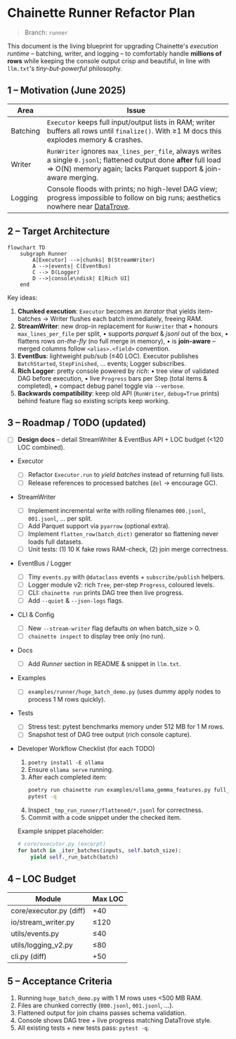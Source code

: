 # Chainette Runner Refactor Plan

> Branch: `runner`

This document is the living blueprint for upgrading Chainette's *execution runtime* – batching, writer, and logging – to comfortably handle **millions of rows** while keeping the console output crisp and beautiful, in line with `llm.txt`'s *tiny-but-powerful* philosophy.

## 1 – Motivation (June 2025)

| Area | Issue |
|------|-------|
|Batching|`Executor` keeps full input/output lists in RAM; writer buffers all rows until `finalize()`. With ≥1 M docs this explodes memory & crashes.|
|Writer|`RunWriter` ignores `max_lines_per_file`, always writes a single `0.jsonl`; flattened output done **after** full load ⇒ O(N) memory again; lacks Parquet support & join-aware merging.|
|Logging|Console floods with prints; no high-level DAG view; progress impossible to follow on big runs; aesthetics nowhere near [DataTrove](https://github.com/supercowpowers/datatrove).|

## 2 – Target Architecture

```mermaid
flowchart TD
    subgraph Runner
        A[Executor] -->|chunks| B(StreamWriter)
        A -->|events| C(EventBus)
        C --> D(Logger)
        D -->|console\ndisk| E[Rich UI]
    end
```

Key ideas:
1. **Chunked execution**: `Executor` becomes an *iterator* that yields item-batches → Writer flushes each batch immediately, freeing RAM.
2. **StreamWriter**: new drop-in replacement for `RunWriter` that
   • honours `max_lines_per_file` per split,
   • supports *parquet* & *jsonl* out of the box,
   • flattens rows *on-the-fly* (no full merge in memory),
   • is **join-aware** – merged columns follow `<alias>.<field>` convention.
3. **EventBus**: lightweight pub/sub (≤40 LOC). Executor publishes `BatchStarted`, `StepFinished`, … events; Logger subscribes.
4. **Rich Logger**: pretty console powered by *rich*:
   • tree view of validated DAG before execution,
   • live `Progress` bars per Step (total items & completed),
   • compact debug panel toggle via `--verbose`.
5. **Backwards compatibility**: keep old API (`RunWriter`, `debug=True` prints) behind feature flag so existing scripts keep working.

## 3 – Roadmap / TODO  (updated)

- [ ] **Design docs** – detail StreamWriter & EventBus API + LOC budget (<120 LOC combined).
- Executor
  - [ ] Refactor `Executor.run` to *yield batches* instead of returning full lists.
  - [ ] Release references to processed batches (`del` → encourage GC).
- StreamWriter
  - [ ] Implement incremental write with rolling filenames `000.jsonl`, `001.jsonl`, … per split.
  - [ ] Add Parquet support via `pyarrow` (optional extra).
  - [ ] Implement `flatten_row(batch_dict)` generator so flattening never loads full datasets.
  - [ ] Unit tests: (1) 10 K fake rows RAM-check, (2) join merge correctness.
- EventBus / Logger
  - [ ] Tiny `events.py` with `@dataclass` events + `subscribe/publish` helpers.
  - [ ] Logger module v2: rich `Tree`, per-step `Progress`, coloured levels.
  - [ ] CLI: `chainette run` prints DAG tree then live progress.
  - [ ] Add `--quiet` & `--json-logs` flags.
- CLI & Config
  - [ ] New `--stream-writer` flag defaults *on* when batch_size > 0.
  - [ ] `chainette inspect` to display tree only (no run).
- Docs
  - [ ] Add *Runner* section in README & snippet in `llm.txt`.
- Examples
  - [ ] `examples/runner/huge_batch_demo.py` (uses dummy apply nodes to process 1 M rows quickly).
- Tests
  - [ ] Stress test: pytest benchmarks memory under 512 MB for 1 M rows.
  - [ ] Snapshot test of DAG tree output (rich console capture).
- Developer Workflow Checklist (for each TODO)
  1. `poetry install -E ollama`
  2. Ensure `ollama serve` running.
  3. After each completed item:
     ```bash
     poetry run chainette run examples/ollama_gemma_features.py full_chain inputs2.jsonl _tmp_run_runner
     pytest -q
     ```
  4. Inspect `_tmp_run_runner/flattened/*.jsonl` for correctness.
  5. Commit with a code snippet under the checked item.

    Example snippet placeholder:
    ```python
    # core/executor.py (excerpt)
    for batch in _iter_batches(inputs, self.batch_size):
        yield self._run_batch(batch)
    ```

## 4 – LOC Budget

| Module | Max LOC |
|--------|---------|
|core/executor.py (diff)| +40 |
|io/stream_writer.py | ≤120 |
|utils/events.py | ≤40 |
|utils/logging_v2.py | ≤80 |
|cli.py (diff) | +50 |

## 5 – Acceptance Criteria

1. Running `huge_batch_demo.py` with 1 M rows uses <500 MB RAM.
2. Files are chunked correctly (`000.jsonl`, `001.jsonl`, …).
3. Flattened output for join chains passes schema validation.
4. Console shows DAG tree + live progress matching DataTrove style.
5. All existing tests + new tests pass: `pytest -q`. 